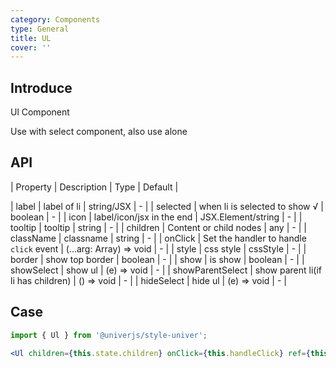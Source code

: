 ```yaml
---
category: Components
type: General
title: UL
cover: ''
---
```


## Introduce

Ul Component

Use with select component, also use alone

## API

| Property | Description | Type | Default |

| label | label of li | string/JSX | - |
| selected | when li is selected to show √ | boolean | - |
| icon | label/icon/jsx in the end | JSX.Element/string | - |
| tooltip | tooltip | string | - |
| children | Content or child nodes | any | - |
| className | classname | string | - |
| onClick | Set the handler to handle `click` event | (...arg: Array<any>) => void | - |
| style | css style | cssStyle | - |
| border | show top border | boolean | - |
| show | is show | boolean | - |
| showSelect | show ul | (e) => void | - |
| showParentSelect | show parent li(if li has children) | () => void | - |
| hideSelect | hide ul | (e) => void | - |

## Case

```jsx
import { Ul } from '@univerjs/style-univer';

<Ul children={this.state.children} onClick={this.handleClick} ref={this.ref}></Ul>;
```
